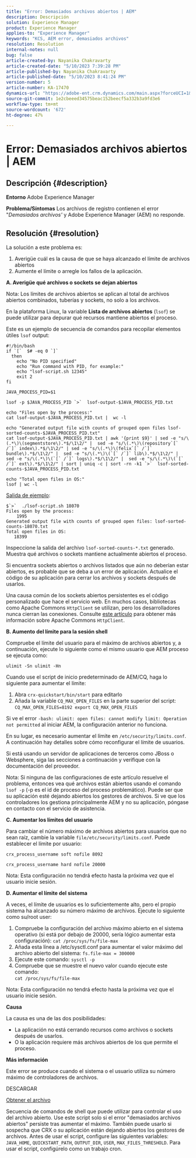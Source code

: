 ```yaml
---
title: "Error: Demasiados archivos abiertos | AEM"
description: Descripción
solution: Experience Manager
product: Experience Manager
applies-to: "Experience Manager"
keywords: "KCS, AEM error, demasiados archivos"
resolution: Resolution
internal-notes: null
bug: false
article-created-by: Nayanika Chakravarty
article-created-date: "5/10/2023 7:39:28 PM"
article-published-by: Nayanika Chakravarty
article-published-date: "5/10/2023 8:41:24 PM"
version-number: 5
article-number: KA-17470
dynamics-url: "https://adobe-ent.crm.dynamics.com/main.aspx?forceUCI=1&pagetype=entityrecord&etn=knowledgearticle&id=d9420f5d-6aef-ed11-8849-6045bd006239"
source-git-commit: 1e2cbeeed34575beac152beecf5a332b3a9fd3e6
workflow-type: tm+mt
source-wordcount: '672'
ht-degree: 47%

---
```


# Error: Demasiados archivos abiertos | AEM

## Descripción {#description}

<b>Entorno</b>
Adobe Experience Manager


<b>Problema/Síntomas</b>
Los archivos de registro contienen el error &quot;*Demasiados archivos&#39;* y Adobe Experience Manager (AEM) no responde.




## Resolución {#resolution}


La solución a este problema es:

1. Averigüe cuál es la causa de que se haya alcanzado el límite de archivos abiertos
2. Aumente el límite o arregle los fallos de la aplicación.


<b>A. Averigüe qué archivos o sockets se dejan abiertos</b>

Nota: Los límites de archivos abiertos se aplican al total de archivos abiertos combinados, tuberías y sockets, no solo a los archivos.

En la plataforma Linux, la variable <b>Lista de archivos abiertos</b> (`lsof`) se puede utilizar para depurar qué recursos mantiene abiertos el proceso.

Este es un ejemplo de secuencia de comandos para recopilar elementos útiles `lsof` output:


```
#!/bin/bash
if `[`  $# -eq 0 `]` 
  then
    echo "No PID specified"
    echo "Run command with PID, for example:"
    echo "lsof-script.sh 12345"
    exit 2
fi
 
JAVA_PROCESS_PID=$1
 
lsof -p $JAVA_PROCESS_PID `>`  lsof-output-$JAVA_PROCESS_PID.txt
 
echo "Files open by the process:"
cat lsof-output-$JAVA_PROCESS_PID.txt |  wc -l
 
echo "Generated output file with counts of grouped open files lsof-sorted-counts-$JAVA_PROCESS_PID.txt"
cat lsof-output-$JAVA_PROCESS_PID.txt | awk '{print $9}' | sed -e "s/\(.*\)\(segmentstore\).*$/\1\2/" |  sed -e "s/\(.*\)\(repository`[` /`]` index\).*$/\1\2/" | sed -e "s/\(.*\)\(felix`[` /`]` bundle\).*$/\1\2/" |  sed -e "s/\(.*\)\(`[` /`]` lib\).*$/\1\2/" |  sed -e "s/\(.*\)\(`[` /`]` logs\).*$/\1\2/" |  sed -e "s/\(.*\)\(`[` /`]` ext\).*$/\1\2/" | sort | uniq -c | sort -rn -k1 `>`  lsof-sorted-counts-$JAVA_PROCESS_PID.txt
 
echo "Total open files in OS:"
lsof | wc -l
```


<u>Salida de ejemplo</u>:


```
$`>`  ./lsof-script.sh 18070
Files open by the process:
    1995
Generated output file with counts of grouped open files: lsof-sorted-counts-18070.txt
Total open files in OS:
   18399
```


Inspeccione la salida del archivo `lsof-sorted-counts-*.txt` generado.  Muestra qué archivos o sockets mantiene actualmente abiertos el proceso.

Si encuentra sockets abiertos o archivos listados que aún no deberían estar abiertos, es probable que se deba a un error de aplicación. Actualice el código de su aplicación para cerrar los archivos y sockets después de usarlos.

Una causa común de los sockets abiertos persistentes es el código personalizado que hace el servicio web. En muchos casos, bibliotecas como Apache Commons `HttpClient` se utilizan, pero los desarrolladores nunca cierran las conexiones. Consulte [este artículo](https://stackoverflow.com/questions/43454514/proper-usage-of-apache-httpclient-and-when-to-close-it) para obtener más información sobre Apache Commons `HttpClient`.

<b>B. Aumento del límite para la sesión shell</b>

Compruebe el límite del usuario para el máximo de archivos abiertos y, a continuación, ejecute lo siguiente como el mismo usuario que AEM proceso se ejecuta como:

`ulimit -Sn ulimit -Hn`

Cuando use el script de inicio predeterminado de AEM/CQ, haga lo siguiente para aumentar el límite:

1. Abra `crx-quickstart/bin/start` para editarlo
2. Añada la variable `CQ_MAX_OPEN_FILES` en la parte superior del script:  `CQ_MAX_OPEN_FILES=8192 export CQ_MAX_OPEN_FILES`


Si ve el error `-bash: ulimit: open files: cannot modify limit: Operation not permitted` al iniciar AEM, la configuración anterior no funciona.

En su lugar, es necesario aumentar el límite en `/etc/security/limits.conf`. A continuación hay detalles sobre cómo reconfigurar el límite de usuarios.

Si está usando un servidor de aplicaciones de terceros como JBoss o Websphere, siga las secciones a continuación y verifique con la documentación del proveedor.

Nota: Si ninguna de las configuraciones de este artículo resuelve el problema, entonces vea qué archivos están abiertos usando el comando `lsof -p` (-p es el id de proceso del proceso problemático). Puede ser que su aplicación esté dejando abiertos los gestores de archivos. Si ve que los controladores los gestiona principalmente AEM y no su aplicación, póngase en contacto con el servicio de asistencia.

<b>C. Aumentar los límites del usuario</b>

Para cambiar el número máximo de archivos abiertos para usuarios que no sean raíz, cambie la variable `file/etc/security/limits.conf`. Puede establecer el límite por usuario:

`crx_process_username soft nofile 8092`

`crx_process_username hard nofile 20000`

Nota: Esta configuración no tendrá efecto hasta la próxima vez que el usuario inicie sesión.

<b>D. Aumentar el límite del sistema</b>

A veces, el límite de usuarios es lo suficientemente alto, pero el propio sistema ha alcanzado su número máximo de archivos. Ejecute lo siguiente como su/root user:

1. Compruebe la configuración del archivo máximo abierto en el sistema operativo (si está por debajo de 20000, sería lógico aumentar esta configuración): 
   `cat /proc/sys/fs/file-max`
2. Añada esta línea a /etc/sysctl.conf para aumentar el valor máximo del archivo abierto del sistema:
   `fs.file-max = 300000`
3. Ejecute este comando:
   `sysctl -p`
4. Compruebe que se muestre el nuevo valor cuando ejecute este comando:  
   `cat /proc/sys/fs/file-max`


Nota: Esta configuración no tendrá efecto hasta la próxima vez que el usuario inicie sesión.

<b>Causa</b>

La causa es una de las dos posibilidades:

- La aplicación no está cerrando recursos como archivos o sockets después de usarlos.
- O la aplicación requiere más archivos abiertos de los que permite el proceso.


<b>Más información</b>

Este error se produce cuando el sistema o el usuario utiliza su número máximo de controladores de archivos.

DESCARGAR

[Obtener el archivo](https://helpx.adobe.com/experience-manager/kb/CQ55MonitoringTooManyOpenFiles/jcr:content/main-pars/download-section/download-1/file.res/disable-monitoring-scripts-1.0.zip "check_open_files.sh")

Secuencia de comandos de shell que puede utilizar para controlar el uso del archivo abierto. Use este script solo si el error &quot;demasiados archivos abiertos&quot; persiste tras aumentar el máximo. También puede usarlo si sospecha que CRX o su aplicación están dejando abiertos los gestores de archivos. Antes de usar el script, configure las siguientes variables: `JAVA_HOME`, `QUICKSTART_PATH`, `OUTPUT_DIR`, `USER`, `MAX_FILES_THRESHOLD`. Para usar el script, configúrelo como un trabajo cron.
